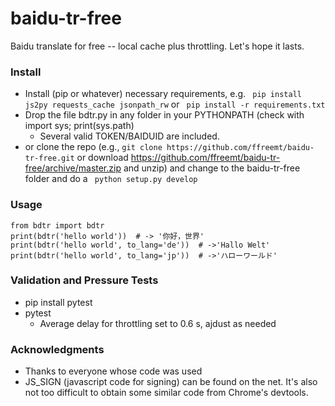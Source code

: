 # baidu-tr-free

Baidu translate for free -- local cache plus throttling. Let's hope it lasts.

### Install
* Install (pip or whatever) necessary requirements, e.g. ```
pip install js2py requests_cache jsonpath_rw``` or ```
pip install -r requirements.txt```
* Drop the file bdtr.py in any folder in your PYTHONPATH (check with import sys; print(sys.path)
  * Several valid TOKEN/BAIDUID are included.
* or clone the repo (e.g., ```git clone https://github.com/ffreemt/baidu-tr-free.git``` or download https://github.com/ffreemt/baidu-tr-free/archive/master.zip and unzip) and change to the baidu-tr-free folder and do a ```
python setup.py develop```

### Usage

```
from bdtr import bdtr
print(bdtr('hello world'))  # -> '你好，世界'
print(bdtr('hello world', to_lang='de'))  # ->'Hallo Welt'
print(bdtr('hello world', to_lang='jp'))  # ->'ハローワールド'
```

### Validation and Pressure Tests
* pip install pytest
* pytest
  * Average delay for throttling set to 0.6 s, ajdust as needed

### Acknowledgments

* Thanks to everyone whose code was used
* JS_SIGN (javascript code for signing) can be found on the net. It's also not too difficult to obtain some similar code from Chrome's devtools.
